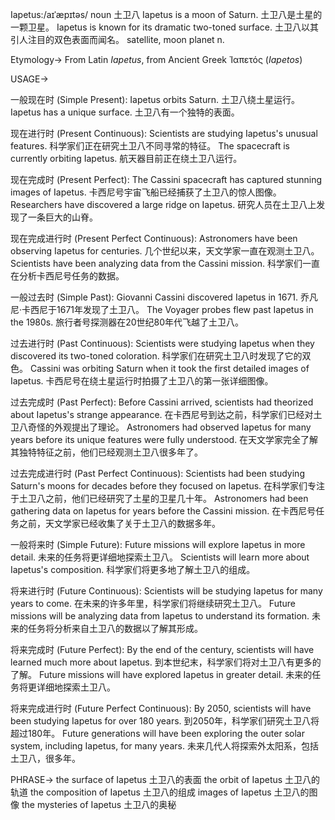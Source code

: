 Iapetus:/aɪˈæpɪtəs/
noun
土卫八
Iapetus is a moon of Saturn.
土卫八是土星的一颗卫星。
Iapetus is known for its dramatic two-toned surface.
土卫八以其引人注目的双色表面而闻名。
satellite, moon
planet
n.


Etymology->
From Latin *Iapetus*, from Ancient Greek Ἰαπετός (*Iapetos*)

USAGE->

一般现在时 (Simple Present):
Iapetus orbits Saturn. 土卫八绕土星运行。
Iapetus has a unique surface. 土卫八有一个独特的表面。

现在进行时 (Present Continuous):
Scientists are studying Iapetus's unusual features. 科学家们正在研究土卫八不同寻常的特征。
The spacecraft is currently orbiting Iapetus.  航天器目前正在绕土卫八运行。


现在完成时 (Present Perfect):
The Cassini spacecraft has captured stunning images of Iapetus. 卡西尼号宇宙飞船已经捕获了土卫八的惊人图像。
Researchers have discovered a large ridge on Iapetus. 研究人员在土卫八上发现了一条巨大的山脊。

现在完成进行时 (Present Perfect Continuous):
Astronomers have been observing Iapetus for centuries.  几个世纪以来，天文学家一直在观测土卫八。
Scientists have been analyzing data from the Cassini mission. 科学家们一直在分析卡西尼号任务的数据。


一般过去时 (Simple Past):
Giovanni Cassini discovered Iapetus in 1671.  乔凡尼·卡西尼于1671年发现了土卫八。
The Voyager probes flew past Iapetus in the 1980s.  旅行者号探测器在20世纪80年代飞越了土卫八。

过去进行时 (Past Continuous):
Scientists were studying Iapetus when they discovered its two-toned coloration. 科学家们在研究土卫八时发现了它的双色。
Cassini was orbiting Saturn when it took the first detailed images of Iapetus. 卡西尼号在绕土星运行时拍摄了土卫八的第一张详细图像。


过去完成时 (Past Perfect):
Before Cassini arrived, scientists had theorized about Iapetus's strange appearance. 在卡西尼号到达之前，科学家们已经对土卫八奇怪的外观提出了理论。
Astronomers had observed Iapetus for many years before its unique features were fully understood.  在天文学家完全了解其独特特征之前，他们已经观测土卫八很多年了。

过去完成进行时 (Past Perfect Continuous):
Scientists had been studying Saturn's moons for decades before they focused on Iapetus. 在科学家们专注于土卫八之前，他们已经研究了土星的卫星几十年。
Astronomers had been gathering data on Iapetus for years before the Cassini mission. 在卡西尼号任务之前，天文学家已经收集了关于土卫八的数据多年。


一般将来时 (Simple Future):
Future missions will explore Iapetus in more detail. 未来的任务将更详细地探索土卫八。
Scientists will learn more about Iapetus's composition. 科学家们将更多地了解土卫八的组成。

将来进行时 (Future Continuous):
Scientists will be studying Iapetus for many years to come.  在未来的许多年里，科学家们将继续研究土卫八。
Future missions will be analyzing data from Iapetus to understand its formation. 未来的任务将分析来自土卫八的数据以了解其形成。


将来完成时 (Future Perfect):
By the end of the century, scientists will have learned much more about Iapetus. 到本世纪末，科学家们将对土卫八有更多的了解。
Future missions will have explored Iapetus in greater detail. 未来的任务将更详细地探索土卫八。


将来完成进行时 (Future Perfect Continuous):
By 2050, scientists will have been studying Iapetus for over 180 years. 到2050年，科学家们研究土卫八将超过180年。
Future generations will have been exploring the outer solar system, including Iapetus, for many years.  未来几代人将探索外太阳系，包括土卫八，很多年。



PHRASE->
the surface of Iapetus 土卫八的表面
the orbit of Iapetus 土卫八的轨道
the composition of Iapetus 土卫八的组成
images of Iapetus 土卫八的图像
the mysteries of Iapetus 土卫八的奥秘
